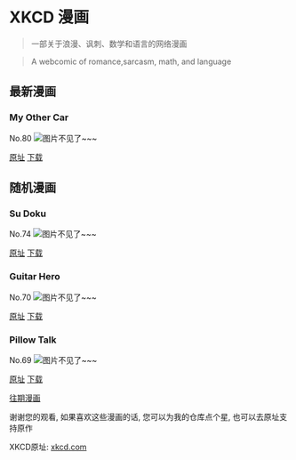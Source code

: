 # XKCD 漫画


> 一部关于浪漫、讽刺、数学和语言的网络漫画

> A webcomic of romance,sarcasm, math, and language


## 最新漫画
### My Other Car
No.80
![图片不见了~~~](https://imgs.xkcd.com/comics/other_car.jpg)

[原址](https://xkcd.com//80) [下载](https://imgs.xkcd.com/comics/other_car.jpg)



## 随机漫画
### Su Doku
No.74
![图片不见了~~~](https://imgs.xkcd.com/comics/su_doku.jpg)

[原址](https://xkcd.com//74) [下载](https://imgs.xkcd.com/comics/su_doku.jpg)



### Guitar Hero
No.70
![图片不见了~~~](https://imgs.xkcd.com/comics/guitar_hero.jpg)

[原址](https://xkcd.com//70) [下载](https://imgs.xkcd.com/comics/guitar_hero.jpg)



### Pillow Talk
No.69
![图片不见了~~~](https://imgs.xkcd.com/comics/pillow_talk.jpg)

[原址](https://xkcd.com//69) [下载](https://imgs.xkcd.com/comics/pillow_talk.jpg)



[往期漫画](image/)

谢谢您的观看, 如果喜欢这些漫画的话, 
您可以为我的仓库点个星, 也可以去原址支持原作

XKCD原址: [xkcd.com](https://xkcd.com)

